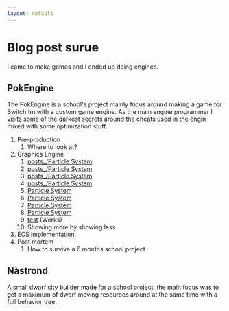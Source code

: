 ```yaml
---
layout: default
---
```



# Blog post surue

I came to make games and I ended up doing engines.

## PokEngine

The PokEngine is a school's project mainly focus around making a game for Switch tm with a custom game engine. As the main engine programmer I visits some of the darkest secrets around the cheats used in the engin mixed with some optimization stuff.
1. Pre-production
    1. Where to look at?
2. Graphics Engine
    1. [posts_/Particle System](/posts/2020-04-07-Particle-systems.md)
    1. [posts_/Particle System](posts/2020-04-07-Particle-systems.md)
    1. [posts_/Particle System](/posts_/2020-04-07-Particle-systems.md)
    1. [posts_/Particle System](posts_/2020-04-07-Particle-systems.md)
    2. [Particle System](/2020-04-07-Particle-systems.md)
    2. [Particle System](2020-04-07-Particle-systems.md)
    2. [Particle System](https://surue.github.io/posts/2020-04-07-Particle-systems.md)
    2. [Particle System](https://surue.github.io/posts_/2020-04-07-Particle-systems.md)
    3. [test](test.md) (Works)
    4. Showing more by showing less
3. ECS implementation
4. Post mortem
    1. How to survive a 6 months school project

## Nàstrond

A small dwarf city builder made for a school project, the main focus was to get a maximum of dwarf moving resources around at the same time with a full behavior tree.

